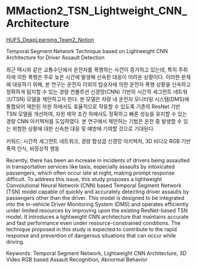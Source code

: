 # MMaction2_TSN_Lightweight_CNN_Architecture


[HUFS_DeapLearning_Team2_Notion](https://j8n17.notion.site/HUFS-DL-2-f94647f9b8d642a9bce8c5533282c3e3?pvs=4)

Temporal Segment Network Technique based on
Lightweight CNN Architecture for Driver Assault Detection


최근 택시와 같은 교통수단에서 운전자를 폭행하는 사건이 증가하고 있는데, 특히 주취자에 의한 폭행은 주로 늦은 시간에 발생해 신속한 대응이 어려운 상황이다. 이러한 문제에 대응하기 위해, 본 연구는 운전자 이외의 탑승자에 의한 운전자 폭행 상황을 신속하고 정확하게 탐지할 수 있는 경량 컨볼루션 신경망(CNN) 기반의 시간적 세그먼트 네트워크(TSN) 모델을 제안하고자 한다. 본 모델은 차량 내 운전자 모니터링 시스템(DMS)에 통합되어 제한된 자원 하에서도 효율적으로 작동할 수 있도록 기존의 ResNet 기반 TSN 모델을 개선하여, 자원 제약 조건 하에서도 정확하고 빠른 성능을 유지할 수 있는 경량 CNN 아키텍처를 도입하였다. 본 연구에서 제안하는 기법은 운전 중 발생할 수 있는 위험한 상황에 대한 신속한 대응 및 예방에 기여할 것으로 기대된다.

키워드: 시간적 세그먼트 네트워크, 경량 합성곱 신경망 아키텍처, 3D 비디오 RGB 기반 폭력 인식, 비정상적 행동

Recently, there has been an increase in incidents of drivers being assaulted in transportation services like taxis, especially assaults by intoxicated passengers, which often occur late at night, making prompt response difficult. To address this issue, this study proposes a lightweight Convolutional Neural Network (CNN) based Temporal Segment Network (TSN) model capable of quickly and accurately detecting driver assaults by passengers other than the driver. This model is designed to be integrated into the in-vehicle Driver Monitoring System (DMS) and operates efficiently under limited resources by improving upon the existing ResNet-based TSN model. It introduces a lightweight CNN architecture that maintains accurate and fast performance even under resource-constrained conditions. The technique proposed in this study is expected to contribute to the rapid response and prevention of dangerous situations that can occur while driving.


Keywords: Temporal Segment Network, Lightweight CNN Architecture, 3D Video RGB based Assault Recognition, Abnormal Behavior 



